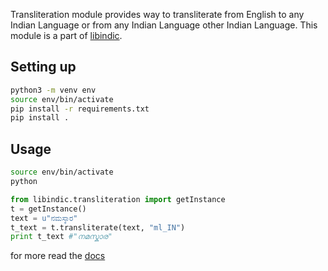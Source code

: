 Transliteration module provides way to transliterate from
English to any Indian Language or from any Indian Language
other Indian Language. This module is a part of
[libindic](https://libindic.org).

## Setting up ##

```bash
python3 -m venv env
source env/bin/activate
pip install -r requirements.txt
pip install .
```

## Usage ##

```bash
source env/bin/activate
python
```

```python
from libindic.transliteration import getInstance
t = getInstance()
text = u"ನಮಸ್ಕಾರ"
t_text = t.transliterate(text, "ml_IN")
print t_text #"നമസ്കാര"
```


for more read the [docs](http://transliteration.rtfd.org)
